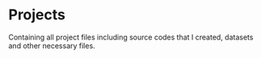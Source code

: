# Projects
Containing all project files including source codes that I created, datasets and other necessary files.

